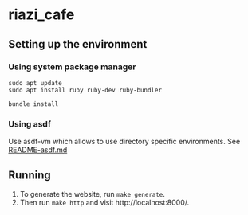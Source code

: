 # riazi_cafe

## Setting up the environment

### Using system package manager

```
sudo apt update
sudo apt install ruby ruby-dev ruby-bundler

bundle install
```

### Using asdf

Use asdf-vm which allows to use directory specific environments. See [README-asdf.md](./README-asdf.md)

## Running

1. To generate the website, run `make generate`.
2. Then run `make http` and visit http://localhost:8000/.
